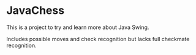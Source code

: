 # JavaChess

This is a project to try and learn more about Java Swing.

Includes possible moves and check recognition but lacks full checkmate recognition. 
